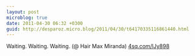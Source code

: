 ```yaml
---
layout: post
microblog: true
date: 2011-04-30 06:32 +0300
guid: http://desparoz.micro.blog/2011/04/30/t64170335116861440.html
---
```

Waiting. Waiting. Waiting. (@ Hair Max Miranda) [4sq.com/lJy898](http://4sq.com/lJy898)
